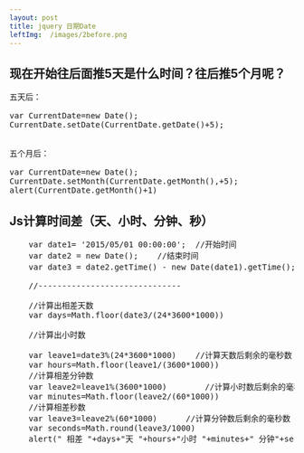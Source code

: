 ```yaml
---
layout: post
title: jquery 日期Date
leftImg:  /images/2before.png
---
```


## 现在开始往后面推5天是什么时间？往后推5个月呢？
<pre>
五天后：<br>
var CurrentDate=new Date();
CurrentDate.setDate(CurrentDate.getDate()+5);
<br>
五个月后：<br>
var CurrentDate=new Date();
CurrentDate.setMonth(CurrentDate.getMonth(),+5);
alert(CurrentDate.getMonth()+1)
</pre>
##  Js计算时间差（天、小时、分钟、秒）
<pre>
    var date1= '2015/05/01 00:00:00';  //开始时间
    var date2 = new Date();    //结束时间
    var date3 = date2.getTime() - new Date(date1).getTime();   //时间差的毫秒数

    //------------------------------

    //计算出相差天数
    var days=Math.floor(date3/(24*3600*1000))

    //计算出小时数

    var leave1=date3%(24*3600*1000)    //计算天数后剩余的毫秒数
    var hours=Math.floor(leave1/(3600*1000))
    //计算相差分钟数
    var leave2=leave1%(3600*1000)        //计算小时数后剩余的毫秒数
    var minutes=Math.floor(leave2/(60*1000))
    //计算相差秒数
    var leave3=leave2%(60*1000)      //计算分钟数后剩余的毫秒数
    var seconds=Math.round(leave3/1000)
    alert(" 相差 "+days+"天 "+hours+"小时 "+minutes+" 分钟"+seconds+" 秒")
</pre>


